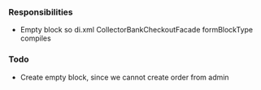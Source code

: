 ### Responsibilities
* Empty block so di.xml CollectorBankCheckoutFacade formBlockType compiles

### Todo
* Create empty block, since we cannot create order from admin
